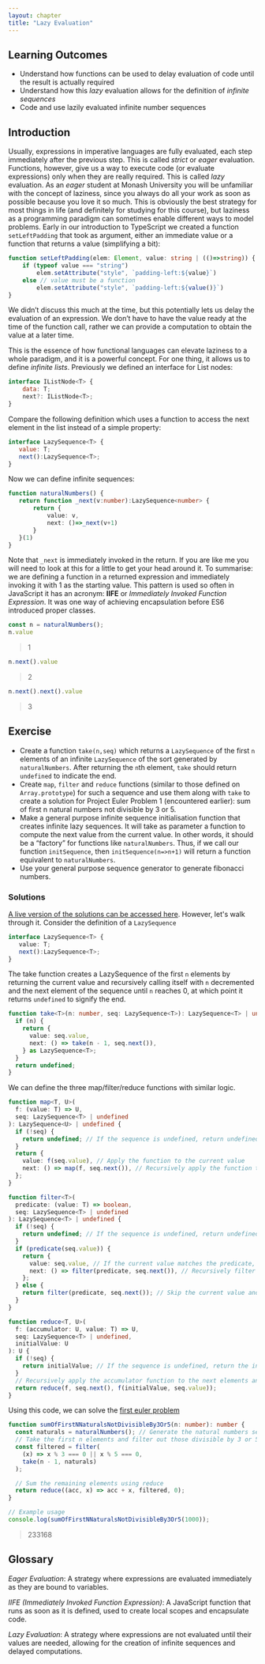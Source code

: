 ```yaml
---
layout: chapter
title: "Lazy Evaluation"
---
```



## Learning Outcomes

- Understand how functions can be used to delay evaluation of code until the result is actually required
- Understand how this *lazy* evaluation allows for the definition of *infinite sequences*
- Code and use lazily evaluated infinite number sequences

## Introduction

Usually, expressions in imperative languages are fully evaluated, each step immediately after the previous step.  This is called *strict* or *eager* evaluation.  Functions, however, give us a way to execute code (or evaluate expressions) only when they are really required.  This is called *lazy* evaluation.  As an *eager* student at Monash University you will be unfamiliar with the concept of laziness, since you always do all your work as soon as possible because you love it so much.  This is obviously the best strategy for most things in life (and definitely for studying for this course), but laziness as a programming paradigm can sometimes enable different ways to model problems.  Early in our introduction to TypeScript we created a function ```setLeftPadding``` that took as argument, either an immediate value or a function that returns a value (simplifying a bit):

```typescript
function setLeftPadding(elem: Element, value: string | (()=>string)) {
    if (typeof value === "string")
        elem.setAttribute("style", `padding-left:${value}`)
    else // value must be a function
        elem.setAttribute("style", `padding-left:${value()}`)
}
```

We didn’t discuss this much at the time, but this potentially lets us delay the evaluation of an expression.  We don’t have to have the value ready at the time of the function call, rather we can provide a computation to obtain the value at a later time.

This is the essence of how functional languages can elevate laziness to a whole paradigm, and it is a powerful concept.  For one thing, it allows us to define *infinite lists*.  Previously we defined an interface for List nodes:

```javascript
interface IListNode<T> {
    data: T;
    next?: IListNode<T>;
}
```

Compare the following definition which uses a function to access the next element in the list instead of a simple property:

```javascript
interface LazySequence<T> {
   value: T;
   next():LazySequence<T>;
}
```

Now we can define infinite sequences:

```typescript
function naturalNumbers() {
   return function _next(v:number):LazySequence<number> {
       return {
           value: v,
           next: ()=>_next(v+1)
       }
   }(1)
}
```

Note that ```_next``` is immediately invoked in the return.  If you are like me you will need to look at this for a little to get your head around it.  To summarise: we are defining a function in a returned expression and immediately invoking it with 1 as the starting value.  This pattern is used so often in JavaScript it has an acronym: **IIFE** or *Immediately Invoked Function Expression*.  It was one way of achieving encapsulation before ES6 introduced proper classes.

```javascript
const n = naturalNumbers();
n.value
```

> 1

```javascript
n.next().value
```

> 2

```javascript
n.next().next().value
```

> 3

## Exercise

* Create a function ```take(n,seq)``` which returns a ```LazySequence``` of the first ```n``` elements of an infinite ```LazySequence``` of the sort generated by ```naturalNumbers```.  After returning the ```n```th element, ```take``` should return ```undefined``` to indicate the end.
* Create ```map```, ```filter``` and ```reduce``` functions (similar to those defined on ```Array.prototype```) for such a sequence and use them along with ```take``` to create a solution for Project Euler Problem 1 (encountered earlier): sum of first n natural numbers not divisible by 3 or 5.
* Make a general purpose infinite sequence initialisation function that creates infinite lazy sequences.  It will take as parameter a function to compute the next value from the current value.  In other words, it should be a “factory” for functions like ```naturalNumbers```.  Thus, if we call our function ```initSequence```, then ```initSequence(n=>n+1)``` will return a function equivalent to ```naturalNumbers```.
* Use your general purpose sequence generator to generate fibonacci numbers.

### Solutions
[A live version of the solutions can be accessed here](https://stackblitz.com/edit/typescript-45wfky?file=index.ts). However, let's walk through it. Consider the definition of a `LazySequence`

```typescript
interface LazySequence<T> {
   value: T;
   next():LazySequence<T>;
}
```

The take function creates a LazySequence of the first `n` elements by returning the current value and recursively calling itself with `n` decremented and the next element of the sequence until `n` reaches 0, at which point it returns `undefined` to signify the end.

```typescript
function take<T>(n: number, seq: LazySequence<T>): LazySequence<T> | undefined {
  if (n) {
    return {
      value: seq.value,
      next: () => take(n - 1, seq.next()),
    } as LazySequence<T>;
  }
  return undefined;
}
```

We can define the three map/filter/reduce functions with similar logic.

```typescript
function map<T, U>(
  f: (value: T) => U,
  seq: LazySequence<T> | undefined
): LazySequence<U> | undefined {
  if (!seq) {
    return undefined; // If the sequence is undefined, return undefined
  }
  return {
    value: f(seq.value), // Apply the function to the current value
    next: () => map(f, seq.next()), // Recursively apply the function to the next elements
  };
}

```

```typescript
function filter<T>(
  predicate: (value: T) => boolean,
  seq: LazySequence<T> | undefined
): LazySequence<T> | undefined {
  if (!seq) {
    return undefined; // If the sequence is undefined, return undefined
  }
  if (predicate(seq.value)) {
    return {
      value: seq.value, // If the current value matches the predicate, include it
      next: () => filter(predicate, seq.next()), // Recursively filter the next elements
    };
  } else {
    return filter(predicate, seq.next()); // Skip the current value and filter the next elements
  }
}
```

```typescript
function reduce<T, U>(
  f: (accumulator: U, value: T) => U,
  seq: LazySequence<T> | undefined,
  initialValue: U
): U {
  if (!seq) {
    return initialValue; // If the sequence is undefined, return the initial value
  }
  // Recursively apply the accumulator function to the next elements and the current value
  return reduce(f, seq.next(), f(initialValue, seq.value));
}
```

Using this code, we can solve the [first euler problem](https://projecteuler.net/problem=1)

```typescript
function sumOfFirstNNaturalsNotDivisibleBy3Or5(n: number): number {
  const naturals = naturalNumbers(); // Generate the natural numbers sequence
  // Take the first n elements and filter out those divisible by 3 or 5
  const filtered = filter(
    (x) => x % 3 === 0 || x % 5 === 0,
    take(n - 1, naturals)
  );

  // Sum the remaining elements using reduce
  return reduce((acc, x) => acc + x, filtered, 0);
}

// Example usage
console.log(sumOfFirstNNaturalsNotDivisibleBy3Or5(1000));
```
> 233168

<div class="glossary" markdown="1">

## Glossary

*Eager Evaluation*: A strategy where expressions are evaluated immediately as they are bound to variables.

*IIFE (Immediately Invoked Function Expression)*: A JavaScript function that runs as soon as it is defined, used to create local scopes and encapsulate code.

*Lazy Evaluation*: A strategy where expressions are not evaluated until their values are needed, allowing for the creation of infinite sequences and delayed computations.

</div>


